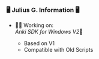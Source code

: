 ### 🖥️ Julius G. Information 🖥️


- 👨‍💼 Working on: <br>
  *Anki SDK for Windows V2*🚗 <br>

  - Based on V1
  - Compatible with Old Scripts
  
